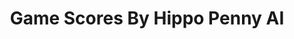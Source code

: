 ---
title: Game Scores By Hippo Penny AI
layout: scoredetail
permalink: /meta-score/the-case-of-the-golden-idol
header:
  teaser: /assets/images/the-case-of-the-golden-idol.jpg
  video:
    id: yuN_4DTEaWU
    provider: youtube
---